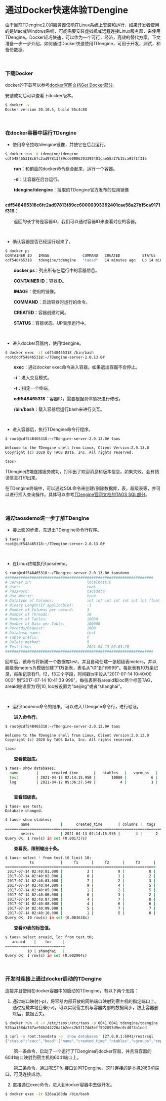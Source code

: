 # 通过Docker快速体验TDengine

由于目前TDengine2.0的服务器仅能在Linux系统上安装和运行，如果开发者使用的是Mac或Windows系统，可能需要安装虚拟机或远程连接Linux服务器，来使用TDengine。Docker轻巧快速，可以作为一个可行，经济，高效的替代方案。下文准备一步一步介绍，如何通过Docker快速使用TDengine，可用于开发，测试，和备份数据。

&nbsp; 
### 下载Docker

docker的下载可以参考[docker官网文档Get Docker部分](https://docs.docker.com/get-docker/)。

安装成功后可以查看下docker版本。

```bash
$ docker -v
Docker version 20.10.5, build 55c4c88
```

&nbsp; 
&nbsp; 
### 在docker容器中运行TDengine

+ 使用命令拉取tdengine镜像，并使它在后台运行。

```bash
$ docker run -d tdengine/tdengine
cdf548465318c6fc2ad97813f89cc60006393392401cae58a27b15ca9171f316
```

&emsp;&emsp;**run**：和前面的docker命令组合起来，运行一个容器。

&emsp;&emsp;**-d**：让容器在后台运行。

&emsp;&emsp;**tdengine/tdengine**：拉取的TDengine官方发布的应用镜像

&emsp;&emsp;**cdf548465318c6fc2ad97813f89cc60006393392401cae58a27b15ca9171f316**：

&emsp;&emsp;返回的长字符是容器ID，我们可以通过容器ID来查看对应的容器。

&nbsp; 
+ 确认容器是否已经运行起来了。

```bash
$ docker ps
CONTAINER ID   IMAGE               COMMAND   CREATED          STATUS          ···
cdf548465318   tdengine/tdengine   "taosd"   14 minutes ago   Up 14 minutes   ···
```

&emsp;&emsp;**docker ps**：列出所有在运行中的容器信息。

&emsp;&emsp;**CONTAINER ID**：容器ID。

&emsp;&emsp;**IMAGE**：使用的镜像。

&emsp;&emsp;**COMMAND**：启动容器时运行的命令。

&emsp;&emsp;**CREATED**：容器创建时间。

&emsp;&emsp;**STATUS**：容器状态。UP表示运行中。

&nbsp; 
+ 进入docker容器内，使用tdengine。

```bash
$ docker exec -it cdf548465318 /bin/bash
root@cdf548465318:~/TDengine-server-2.0.13.0#
```

&emsp;&emsp;**exec**：通过docker exec命令进入容器，如果退出容器不会停止。

&emsp;&emsp;**-i**：进入交互模式。

&emsp;&emsp;**-t**：指定一个终端。

&emsp;&emsp;**cdf548465318**：容器ID，需要根据具体情况进行修改。

&emsp;&emsp;**/bin/bash**：载入容器后运行bash来进行交互。

&nbsp; 
+ 进入容器后，执行TDengine命令行程序。

```bash
$ root@cdf548465318:~/TDengine-server-2.0.13.0# taos

Welcome to the TDengine shell from Linux, Client Version:2.0.13.0
Copyright (c) 2020 by TAOS Data, Inc. All rights reserved.

taos>
```

TDengine终端连接服务成功，打印出了欢迎消息和版本信息。如果失败，会有错误信息打印出来。

在TDengine终端中，可以通过SQL命令来创建/删除数据库，表，超级表等，并可以进行插入查询操作。具体可以参考[TDengine官网文档的TAOS SQL部分](https://www.taosdata.com/cn/documentation/taos-sql)。

&nbsp; 
&nbsp; 
### 通过taosdemo进一步了解TDengine

+ 接上面的步骤，先退出TDengine命令行程序。

```bash
$ taos> q
root@cdf548465318:~/TDengine-server-2.0.13.0#
```

&nbsp; 
+ 在Linux终端执行taosdemo。

```bash
$ root@cdf548465318:~/TDengine-server-2.0.13.0# taosdemo
###################################################################
# Server IP:                         localhost:0
# User:                              root
# Password:                          taosdata
# Use metric:                        true
# Datatype of Columns:               int int int int int int int float
# Binary Length(If applicable):      -1
# Number of Columns per record:      3
# Number of Threads:                 10
# Number of Tables:                  10000
# Number of Data per Table:          100000
# Records/Request:                   1000
# Database name:                     test
# Table prefix:                      t
# Delete method:                     0
# Test time:                         2021-04-13 02:05:20
###################################################################
```

回车后，该命令将新建一个数据库test，并且自动创建一张超级表meters，并以超级表meters为模版创建了1万张表，表名从"t0"到"t9999"。每张表有10万条记录，每条记录有f1，f2，f3三个字段，时间戳ts字段从"2017-07-14 10:40:00 000" 到"2017-07-14 10:41:39 999"。每张表带有areaid和loc两个标签TAG， areaid被设置为1到10, loc被设置为"beijing"或者“shanghai"。

&nbsp; 
+ 运行taodemo命令的结果，可以进入TDengine命令行，进行验证。

&emsp;&emsp;**进入命令行。**

```bash
$ root@cdf548465318:~/TDengine-server-2.0.13.0# taos

Welcome to the TDengine shell from Linux, Client Version:2.0.13.0
Copyright (c) 2020 by TAOS Data, Inc. All rights reserved.

taos>
```

&emsp;&emsp;**查看数据库。**

```bash
$ taos> show databases;
  name        |      created_time       |   ntables   |   vgroups   |    ···
  test        | 2021-04-13 02:14:15.950 |       10000 |           6 |    ···
  log         | 2021-04-12 09:36:37.549 |           4 |           1 |	   ···
  
```

&emsp;&emsp;**查看超级表。**

```bash
$ taos> use test;
Database changed.

$ taos> show stables;
       name              |      created_time       | columns |  tags  |   tables    |
=====================================================================================
       meters            | 2021-04-13 02:14:15.955 |       4 |      2 |       10000 |
Query OK, 1 row(s) in set (0.001737s)

```

&emsp;&emsp;**查看表，限制输出十条。**

```bash
$ taos> select * from test.t0 limit 10;
           ts            |     f1      |     f2      |     f3      |
====================================================================
 2017-07-14 02:40:01.000 |           3 |           9 |           0 |
 2017-07-14 02:40:02.000 |           0 |           1 |           2 |
 2017-07-14 02:40:03.000 |           7 |           2 |           3 |
 2017-07-14 02:40:04.000 |           9 |           4 |           5 |
 2017-07-14 02:40:05.000 |           1 |           2 |           5 |
 2017-07-14 02:40:06.000 |           6 |           3 |           2 |
 2017-07-14 02:40:07.000 |           4 |           7 |           8 |
 2017-07-14 02:40:08.000 |           4 |           6 |           6 |
 2017-07-14 02:40:09.000 |           5 |           7 |           7 |
 2017-07-14 02:40:10.000 |           1 |           5 |           0 |
Query OK, 10 row(s) in set (0.003638s)

```

&emsp;&emsp;**查看t0表的标签值。**

```bash
$ taos> select areaid, loc from test.t0;
   areaid    |    loc     |
===========================
          10 | shanghai   |
Query OK, 1 row(s) in set (0.002904s)

```

&nbsp; 
&nbsp; 
### 开发时连接上通过docker启动的TDengine

连接并且使用在docker容器中的启动的TDengine，有以下两个思路：


1. 通过端口映射(-p)，将容器内部开放的网络端口映射到宿主机的指定端口上。通过挂载本地目录(-v)，可以实现宿主机与容器内部的数据同步，防止容器删除后，数据丢失。

```bash
$ docker run -d -v /etc/taos:/etc/taos -p 6041:6041 tdengine/tdengine
526aa188da767ae94b244226a2b2eec2b5f17dd8eff592893d9ec0cd0f3a1ccd

$ curl -u root:taosdata -d 'show databases' 127.0.0.1:6041/rest/sql
{"status":"succ","head":["name","created_time","ntables","vgroups","replica","quorum","days","keep1,keep2,keep(D)","cache(MB)","blocks","minrows","maxrows","wallevel","fsync","comp","precision","status"],"data":[],"rows":0}
```

&emsp;&emsp;第一条命令，启动了一个运行了TDengine的docker容器，并且将容器的6041端口映射到宿主机的6041端口上。

&emsp;&emsp;第二条命令，通过RESTful接口访问TDengine，这时连接的是本机的6041端口，可见连接成功。

&nbsp; 
2. 直接通过exec命令，进入到docker容器中去做开发。

```bash
$ docker exec -it 526aa188da /bin/bash
```

